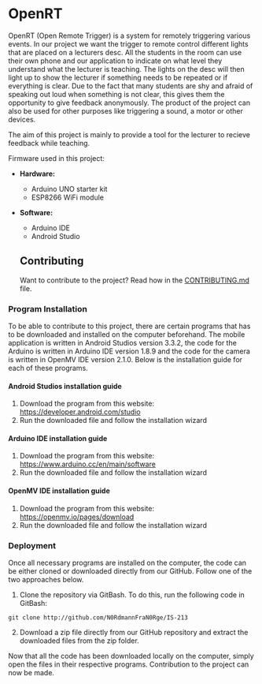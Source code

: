 # OpenRT

OpenRT (Open Remote Trigger) is a system for remotely triggering various events.
In our project we want the trigger to remote control different lights that are placed on a lecturers desc. All the students in the room can use their own phone and our application to indicate on what level they understand what the lecturer is teaching. The lights on the desc will then light up to show the lecturer if something needs to be repeated or if everything is clear. Due to the fact that many students are shy and afraid of speaking out loud when something is not clear, this gives them the opportunity to give feedback anonymously. 
The product of the project can also be used for other purposes like triggering a sound, a motor or other devices. 

The aim of this project is mainly to provide a tool for the lecturer to recieve feedback while teaching. 

Firmware used in this project:

* **Hardware:**
  * Arduino UNO starter kit
  * ESP8266 WiFi module

* **Software:**
  * Arduino IDE
  * Android Studio
  
  ## Contributing
  
  Want to contribute to the project? Read how in the [CONTRIBUTING.md](CONTRIBUTING.md) file.

### Program Installation

To be able to contribute to this project, there are certain programs that has to be downloaded and installed on the computer beforehand. The mobile application is written in Android Studios version 3.3.2, the code for the Arduino is written in Arduino IDE version 1.8.9 and the code for the camera is written in OpenMV IDE version 2.1.0. Below is the installation guide for each of these programs.

#### Android Studios installation guide

1. Download the program from this website: https://developer.android.com/studio
1. Run the downloaded file and follow the installation wizard

#### Arduino IDE installation guide

1. Download the program from this website: https://www.arduino.cc/en/main/software
1. Run the downloaded file and follow the installation wizard

#### OpenMV IDE installation guide

1. Download the program from this website: https://openmv.io/pages/download
1. Run the downloaded file and follow the installation wizard

### Deployment

Once all necessary programs are installed on the computer, the code can be either cloned or downloaded directly from our GitHub. Follow one of the two approaches below.

1. Clone the repository via GitBash. To do this, run the following code in GitBash:

```
git clone http://github.com/N0RdmannFraN0Rge/IS-213
```

2. Download a zip file directly from our GitHub repository and extract the downloaded files from the zip folder.

Now that all the code has been downloaded locally on the computer, simply open the files in their respective programs. Contribution to the project can now be made.
